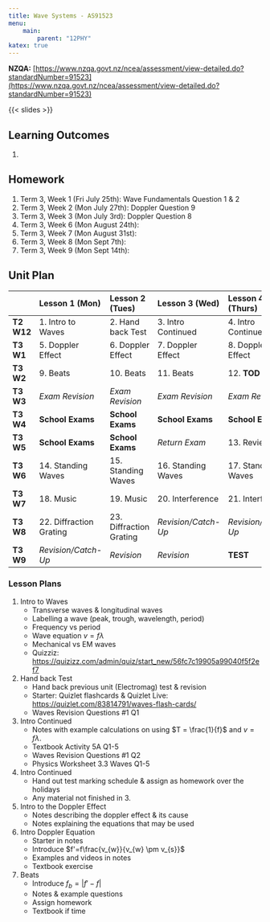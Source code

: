 ```yaml
---
title: Wave Systems - AS91523
menu:
    main:
        parent: "12PHY"
katex: true
---
```


__NZQA:__ [https://www.nzqa.govt.nz/ncea/assessment/view-detailed.do?standardNumber=91523](https://www.nzqa.govt.nz/ncea/assessment/view-detailed.do?standardNumber=91523)

{{< slides >}}

## Learning Outcomes

1. 

## Homework

1. Term 3, Week 1 (Fri July 25th): Wave Fundamentals Question 1 & 2
2. Term 3, Week 2 (Mon July 27th): Doppler Question 9
3. Term 3, Week 3 (Mon July 3rd): Doppler Question 8
4. Term 3, Week 6 (Mon August 24th): 
5. Term 3, Week 7 (Mon August 31st): 
6. Term 3, Week 8 (Mon Sept 7th): 
7. Term 3, Week 9 (Mon Sept 14th):  

## Unit Plan


|             | Lesson 1 (Mon)           | Lesson 2 (Tues)          | Lesson 3 (Wed)       | Lesson 4 (Thurs)     |
|:------------|:-------------------------|:-------------------------|:---------------------|:---------------------|
| __T2 W12__  | 1. Intro to Waves        | 2. Hand back Test        | 3. Intro Continued   | 4. Intro Continued   |
| __T3 W1__   | 5. Doppler Effect        | 6. Doppler Effect        | 7. Doppler Effect    | 8. Doppler Effect    |
| __T3 W2__   | 9. Beats                 | 10. Beats                | 11. Beats            | 12. __TOD__          |
| __T3 W3__   | _Exam Revision_          | _Exam Revision_          | _Exam Revision_      | _Exam Revision_      |
| __T3 W4__   | __School Exams__         | __School Exams__         | __School Exams__     | __School Exams__     |
| __T3 W5__   | __School Exams__         | __School Exams__         | _Return Exam_        | 13. Review           |
| __T3 W6__   | 14. Standing Waves       | 15. Standing Waves       | 16. Standing Waves   | 17. Standing Waves   |
| __T3 W7__   | 18. Music                | 19. Music                | 20. Interference     | 21. Interference     |
| __T3 W8__   | 22. Diffraction Grating  | 23. Diffraction Grating  | _Revision/Catch-Up_  | _Revision/Catch-Up_  |
| __T3 W9__   | _Revision/Catch-Up_      | _Revision_               | _Revision_           | __TEST__             |

### Lesson Plans

1. Intro to Waves
    - Transverse waves & longitudinal waves
    - Labelling a wave (peak, trough, wavelength, period)
    - Frequency vs period
    - Wave equation $v=f\lambda$
    - Mechanical vs EM waves
    - Quizziz: https://quizizz.com/admin/quiz/start_new/56fc7c19905a99040f5f2ef7
2. Hand back Test
    - Hand back previous unit (Electromag) test & revision
    - Starter: Quizlet flashcards & Quizlet Live: https://quizlet.com/83814791/waves-flash-cards/
    - Waves Revision Questions #1 Q1
3. Intro Continued
    - Notes with example calculations on using $T = \frac{1}{f}$ and $v=f\lambda$.
    - Textbook Activity 5A Q1-5
    - Waves Revision Questions #1 Q2
    - Physics Worksheet 3.3 Waves Q1-5
4. Intro Continued
    - Hand out test marking schedule & assign as homework over the holidays
    - Any material not finished in 3.
5. Intro to the Doppler Effect
    - Notes describing the doppler effect & its cause
    - Notes explaining the equations that may be used
6. Intro Doppler Equation
    - Starter in notes
    - Introduce $f'=f\frac{v_{w}}{v_{w} \pm v_{s}}$
    - Examples and videos in notes
    - Textbook exercise
9. Beats
    - Introduce $f_{b} = | f' - f |$
    - Notes & example questions
    - Assign homework
    - Textbook if time
